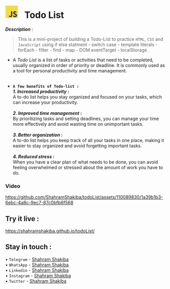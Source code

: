 # <a href="https://developer.mozilla.org/en-US/docs/Web/JavaScript" target="_blank" rel="noreferrer"> <img src="https://raw.githubusercontent.com/devicons/devicon/master/icons/javascript/javascript-original.svg" alt="javascript" width="40" height="40"/></a> &nbsp; Todo List 
**_Description_** :<br/>
  > This is a mini-project of building a Todo-List to practice `HTML`, `CSS` and `JavaScript` using if else statment - switch case - template literals - forEach - filter - find - map - DOM eventTarget - localStorage .  <br/>

- A _Todo List_ is a list of tasks or activities that need to be completed, usually organized in order of priority or deadline. It is commonly used as a tool for personal productivity and time management. <br/><br/>



- **`A few benefits of Todo-list :`**<br/>
**_1. Increased productivity_ :**<br/>
A to-do list helps you stay organized and focused on your tasks, which can increase your productivity.<br/><br/>
**_2. Improved time management_ :**<br/>
By prioritizing tasks and setting deadlines, you can manage your time more effectively and avoid wasting time on unimportant tasks.<br/><br/>
**_3. Better organization_ :**<br/>
A to-do list helps you keep track of all your tasks in one place, making it easier to stay organized and avoid forgetting important tasks.<br/><br/>
**_4. Reduced stress_ :**<br/>
When you have a clear plan of what needs to be done, you can avoid feeling overwhelmed or stressed about the amount of work you have to do.

### Video
https://github.com/ShahramShakiba/todoList/assets/110089830/1a39b1b3-6ebc-4a8c-9ec7-87c0bfb6f568

## Try it live :
https://shahramshakiba.github.io/todoList/

 ## Stay in touch :
 • ` Telegram ` - <a href="https://t.me/ShahramDev">Shahram Shakiba</a> <br/>
 • ` WhatsApp ` - <a href="https://wa.me/message/LM2IMM3ABZ7ZM1">Shahram Shakiba</a> <br/>
 • ` Linkedin ` - <a href="https://www.linkedin.com/in/shahram-shakiba-dev/">Shahram Shakiba</a> <br/>
 • ` Instagram ` - <a href="https://instagram.com/shahram.shakibaa?igshid=MzNlNGNkZWQ4Mg==">Shahram Shakiba</a> <br/>
 • ` Twitter ` - <a href="https://twitter.com/DevZEEMO">Shahram Shakiba</a>
